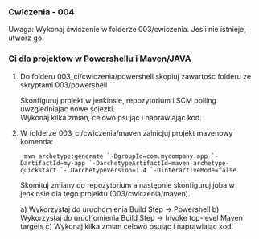 ### Cwiczenia - 004

Uwaga: Wykonaj ćwiczenie w folderze 003/cwiczenia. Jesli nie istnieje, utworz go.

### Ci dla projektów w Powershellu i Maven/JAVA

1. 
    Do folderu 003_ci/cwiczenia/powershell skopiuj zawartośc folderu ze skryptami 003/powershell
    
    Skonfiguruj projekt w jenkinsie, repozytorium i SCM polling uwzgledniajac nowe sciezki.     
    Wykonaj kilka zmian, celowo psując i naprawiając kod.

2. 
   W folderze 003_ci/cwiczenia/maven zainicjuj projekt mavenowy komenda:
   
        mvn archetype:generate `-DgroupId=com.mycompany.app `-DartifactId=my-app `-DarchetypeArtifactId=maven-archetype-quickstart `-`DarchetypeVersion=1.4 `-DinteractiveMode=false
   
   Skomituj zmiany do repozytorium a następnie skonfiguruj joba w jenkinsie dla tego projektu (003/cwiczenia/maven).
   
   a) Wykorzystaj do uruchomienia Build Step -> Powershell
   b) Wykorzystaj do uruchomienia Build Step -> Invoke top-level Maven targets
   c) Wykonaj kilka zmian celowo psując i naprawiając kod.